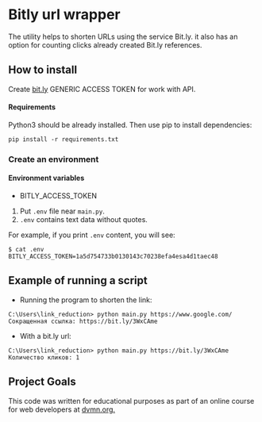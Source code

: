 # Bitly url wrapper
The utility helps to shorten URLs using the service Bit.ly. it also has an option for counting clicks already created Bit.ly references.
## How to install

Create [bit.ly](https://bitly.com) GENERIC ACCESS TOKEN for work with API.

#### Requirements

Python3 should be already installed. Then use pip to install dependencies:
```
pip install -r requirements.txt
```
### Create an environment

#### Environment variables

- BITLY_ACCESS_TOKEN

1. Put `.env` file near `main.py`.
2. `.env` contains text data without quotes.

For example, if you print `.env` content, you will see:
```
$ cat .env
BITLY_ACCESS_TOKEN=1a5d754733b0130143c70238efa4esa4d1taec48
```
  
## Example of running a script
- Running the program to shorten the link:
```
C:\Users\link_reduction> python main.py https://www.google.com/
Сокращенная ссылка: https://bit.ly/3WxCAme
```

- With a bit.ly url:
```
C:\Users\link_reduction> python main.py https://bit.ly/3WxCAme
Количество кликов: 1
```
## Project Goals
This code was written for educational purposes as part of an online course for web developers at [dvmn.org.](https://dvmn.org/)
